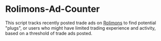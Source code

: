 # Rolimons-Ad-Counter
This script tracks recently posted trade ads on [Rolimons](https://www.rolimons.com/) to find potential "plugs", or users who might have limited trading experience and activity, based on a threshold of trade ads posted.
